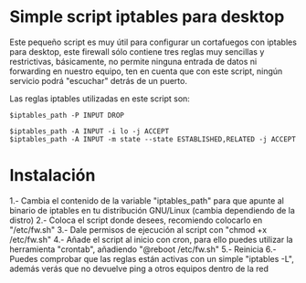 # Simple script iptables para desktop

Este pequeño script es muy útil para configurar un cortafuegos con iptables para desktop, este firewall sólo contiene tres reglas muy sencillas y restrictivas, básicamente, no permite ninguna entrada de datos ni forwarding en nuestro equipo, ten en cuenta que con este script, ningún servicio podrá "escuchar" detrás de un puerto.

Las reglas iptables utilizadas en este script son:

```
$iptables_path -P INPUT DROP

$iptables_path -A INPUT -i lo -j ACCEPT
$iptables_path -A INPUT -m state --state ESTABLISHED,RELATED -j ACCEPT
```

# Instalación

1.- Cambia el contenido de la variable "iptables_path" para que apunte al binario de iptables en tu distribución GNU/Linux (cambia dependiendo de la distro)
2.- Coloca el script donde desees, recomiendo colocarlo en "/etc/fw.sh"
3.- Dale permisos de ejecución al script con "chmod +x /etc/fw.sh"
4.- Añade el script al inicio con cron, para ello puedes utilizar la herramienta "crontab", añadiendo "@reboot /etc/fw.sh"
5.- Reinicia
6.- Puedes comprobar que las reglas están activas con un simple "iptables -L", además verás que no devuelve ping a otros equipos dentro de la red